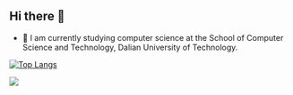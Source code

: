 ## Hi there 👋


- 🌱 I am currently studying computer science at the School of Computer Science and Technology, Dalian University of Technology.
<!--
**Shinokawa/Shinokawa** is a ✨ _special_ ✨ repository because its `README.md` (this file) appears on your GitHub profile.

Here are some ideas to get you started:

- 🔭 I’m currently working on ...
- 🌱 I’m currently learning ...
- 👯 I’m looking to collaborate on ...
- 🤔 I’m looking for help with ...
- 💬 Ask me about ...
- 📫 How to reach me: ...
- 😄 Pronouns: ...
- ⚡ Fun fact: ...
-->
[![Top Langs](https://github-readme-stats.vercel.app/api/top-langs/?username=Shinokawa&layout=compact&hide=Assembly,Makefile,CMake)](https://github.com/anuraghazra/github-readme-stats)
<p align="left">
  <a href="https://skillicons.dev">
    <img src="https://skillicons.dev/icons?i=cpp,python,java,js,go,vue,spring,mysql,redis,git,docker,linux" />
  </a>
</p>
